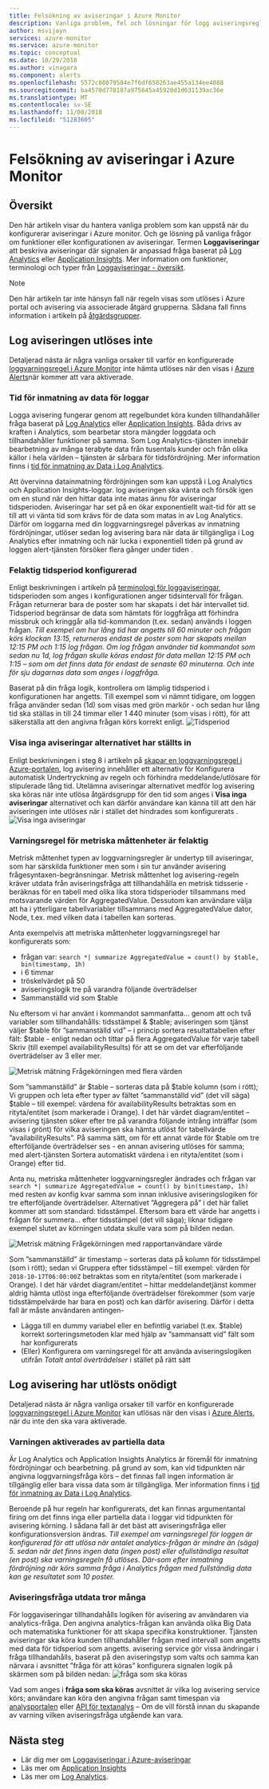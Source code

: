 ```yaml
---
title: Felsökning av aviseringar i Azure Monitor
description: Vanliga problem, fel och lösningar för logg aviseringsregler i Azure.
author: msvijayn
services: azure-monitor
ms.service: azure-monitor
ms.topic: conceptual
ms.date: 10/29/2018
ms.author: vinagara
ms.component: alerts
ms.openlocfilehash: 5572c80879584e7f6df650263ae455a134ee4088
ms.sourcegitcommit: ba4570d778187a975645a45920d1d631139ac36e
ms.translationtype: MT
ms.contentlocale: sv-SE
ms.lasthandoff: 11/08/2018
ms.locfileid: "51283605"
---
```

# <a name="troubleshooting-log-alerts-in-azure-monitor"></a>Felsökning av aviseringar i Azure Monitor  

## <a name="overview"></a>Översikt
Den här artikeln visar du hantera vanliga problem som kan uppstå när du konfigurerar aviseringar i Azure monitor. Och ge lösning på vanliga frågor om funktioner eller konfigurationen av aviseringar. Termen **Loggaviseringar** att beskriva aviseringar där signalen är anpassad fråga baserat på [Log Analytics](../log-analytics/log-analytics-tutorial-viewdata.md) eller [Application Insights](../application-insights/app-insights-analytics.md). Mer information om funktioner, terminologi och typer från [Loggaviseringar - översikt](monitor-alerts-unified-log.md).

> [!NOTE]
> Den här artikeln tar inte hänsyn fall när regeln visas som utlöses i Azure portal och avisering via associerade åtgärd grupperna. Sådana fall finns information i artikeln på [åtgärdsgrupper](monitoring-action-groups.md).


## <a name="log-alert-didnt-fire"></a>Log aviseringen utlöses inte

Detaljerad nästa är några vanliga orsaker till varför en konfigurerade [loggvarningsregel i Azure Monitor](alert-log.md) inte hämta utlöses när den visas i [Azure Alerts](monitoring-alerts-managing-alert-states.md)när kommer att vara aktiverade. 

### <a name="data-ingestion-time-for-logs"></a>Tid för inmatning av data för loggar
Logga avisering fungerar genom att regelbundet köra kunden tillhandahåller fråga baserat på [Log Analytics](../log-analytics/log-analytics-tutorial-viewdata.md) eller [Application Insights](../application-insights/app-insights-analytics.md). Båda drivs av kraften i Analytics, som bearbetar stora mängder loggdata och tillhandahåller funktioner på samma. Som Log Analytics-tjänsten innebär bearbetning av många terabyte data från tusentals kunder och från olika källor i hela världen – tjänsten är sårbara för tidsfördröjning. Mer information finns i [tid för inmatning av Data i Log Analytics](../log-analytics/log-analytics-data-ingestion-time.md).

Att övervinna datainmatning fördröjningen som kan uppstå i Log Analytics och Application Insights-loggar. log aviseringen ska vänta och försök igen om en stund när den hittar data inte matas ännu för aviseringar tidsperioden. Aviseringar har set på en ökar exponentiellt wait-tid för att se till att vi vänta tid som krävs för de data som matas in av Log Analytics. Därför om loggarna med din loggvarningsregel påverkas av inmatning fördröjningar, utlöser sedan log avisering bara när data är tillgängliga i Log Analytics efter inmatning och när lucka i exponentiell tiden på grund av loggen alert-tjänsten försöker flera gånger under tiden .

### <a name="incorrect-time-period-configured"></a>Felaktig tidsperiod konfigurerad
Enligt beskrivningen i artikeln på [terminologi för loggaviseringar](monitor-alerts-unified-log.md#log-search-alert-rule---definition-and-types), tidsperioden som anges i konfigurationen anger tidsintervall för frågan. Frågan returnerar bara de poster som har skapats i det här intervallet tid. Tidsperiod begränsar de data som hämtats för loggfråga att förhindra missbruk och kringgår alla tid-kommandon (t.ex. sedan) används i loggen frågan. 
*Till exempel om hur lång tid har angetts till 60 minuter och frågan körs klockan 13:15, returneras endast de poster som har skapats mellan 12:15 PM och 1:15 log frågan. Om log frågan använder tid kommandot som sedan nu 1d, log frågan skulle köras endast för data mellan 12:15 PM och 1:15 – som om det finns data för endast de senaste 60 minuterna. Och inte för sju dagarnas data som anges i loggfråga.*

Baserat på din fråga logik, kontrollera om lämplig tidsperiod i konfigurationen har angetts. Till exempel som vi nämnt tidigare, om loggen fråga använder sedan (1d) som visas med grön markör - och sedan hur lång tid ska ställas in till 24 timmar eller 1 440 minuter (som visas i rött), för att säkerställa att den angivna frågan körs korrekt enligt.
    ![Tidsperiod](./media/monitor-alerts-unified/LogAlertTimePeriod.png)

### <a name="suppress-alerts-option-is-set"></a>Visa inga aviseringar alternativet har ställts in
Enligt beskrivningen i steg 8 i artikeln på [skapar en loggvarningsregel i Azure-portalen](alert-log.md#managing-log-alerts-from-the-azure-portal), log avisering innehåller ett alternativ för Konfigurera automatisk Undertryckning av regeln och förhindra meddelande/utlösare för stipulerade lång tid. Utelämna aviseringar alternativet medför log avisering ska köras när inte utlösa åtgärdsgrupp för den tid som anges i **Visa inga aviseringar** alternativet och kan därför användare kan känna till att den här aviseringen inte utlöses när i stället det hindrades som konfigurerats .
    ![Visa inga aviseringar](./media/monitor-alerts-unified/LogAlertSuppress.png)

### <a name="metric-measurement-alert-rule-is-incorrect"></a>Varningsregel för metriska måttenheter är felaktig
Metrisk måttenhet typen av loggvarningsregler är undertyp till aviseringar, som har särskilda funktioner men som i sin tur använder avisering frågesyntaxen-begränsningar. Metrisk måttenhet log avisering-regeln kräver utdata från aviseringsfråga att tillhandahålla en metrisk tidsserie - beräknas för en tabell med olika lika stora tidsperioder tillsammans med motsvarande värden för AggregatedValue. Dessutom kan användare välja att ha i ytterligare tabellvariabler tillsammans med AggregatedValue dator, Node, t.ex. med vilken data i tabellen kan sorteras.

Anta exempelvis att metriska måttenheter loggvarningsregel har konfigurerats som:
- frågan var: `search *| summarize AggregatedValue = count() by $table, bin(timestamp, 1h)`  
- i 6 timmar
- tröskelvärdet på 50
- aviseringslogik tre på varandra följande överträdelser
- Sammanställd vid som $table

Nu eftersom vi har använt i kommandot sammanfatta... genom att och två variabler som tillhandahålls: tidsstämpel & $table; aviseringen som tjänst väljer $table för ”sammanställd vid” – i princip sortera resultattabellen efter fält: $table - enligt nedan och tittar på flera AggregatedValue för varje tabell Skriv (till exempel availabilityResults) för att se om det var efterföljande överträdelser av 3 eller mer.

   ![Metrisk mätning Frågekörningen med flera värden](./media/monitor-alerts-unified/LogMMQuery.png)

Som ”sammanställd” är $table – sorteras data på $table kolumn (som i rött); Vi gruppen och leta efter typer av fältet ”sammanställd vid” (det vill säga) $table – till exempel: värdena för availabilityResults betraktas som en rityta/entitet (som markerade i Orange). I det här värdet diagram/entitet – avisering tjänsten söker efter tre på varandra följande intrång inträffar (som visas i grönt) för vilka aviseringen ska hämta utlöst för tabellvärde ”availabilityResults”. På samma sätt, om för ett annat värde för $table om tre efterföljande överträdelser ses - en annan avisering utlöses för samma; med alert-tjänsten Sortera automatiskt värdena i en rityta/entitet (som i Orange) efter tid.

Anta nu, metriska måttenheter loggvarningsregler ändrades och frågan var `search *| summarize AggregatedValue = count() by bin(timestamp, 1h)` med resten av konfig kvar samma som innan inklusive aviseringslogiken för tre efterföljande överträdelser. Alternativet ”Aggregera på” i det här fallet kommer att som standard: tidsstämpel. Eftersom bara ett värde har angetts i frågan för summera... efter tidsstämpel (det vill säga); liknar tidigare exempel slutet av körningen utdata skulle vara som på bilden nedan. 

   ![Metrisk mätning Frågekörningen med rapportanvändare värde](./media/monitor-alerts-unified/LogMMtimestamp.png)

Som ”sammanställd” är timestamp – sorteras data på kolumn för tidsstämpel (som i rött); sedan vi Gruppera efter tidsstämpel – till exempel: värden för `2018-10-17T06:00:00Z` betraktas som en rityta/entitet (som markerade i Orange). I det här värdet diagram/entitet – hittar meddelandetjänst kommer aldrig hämta utlöst inga efterföljande överträdelser förekommer (som varje tidsstämpelvärde har bara en post) och kan därför avisering. Därför i detta fall är måste användaren antingen-
- Lägga till en dummy variabel eller en befintlig variabel (t.ex. $table) korrekt sorteringsmetoden klar med hjälp av ”sammansatt vid” fält som har konfigurerats
- (Eller) Konfigurera om varningsregel för att använda aviseringslogiken utifrån *Totalt antal överträdelser* i stället på rätt sätt
 
## <a name="log-alert-fired-unnecessarily"></a>Log avisering har utlösts onödigt
Detaljerad nästa är några vanliga orsaker till varför en konfigurerade [loggvarningsregel i Azure Monitor](alert-log.md) kan utlösas när den visas i [Azure Alerts](monitoring-alerts-managing-alert-states.md), när du inte den ska vara aktiverade.

### <a name="alert-triggered-by-partial-data"></a>Varningen aktiverades av partiella data
Är Log Analytics och Application Insights Analytics är föremål för inmatning fördröjningar och bearbetning. på grund av som, kan vid tidpunkten när angivna loggvarningsfråga körs – det finnas fall ingen information är tillgänglig eller bara vissa data som är tillgängliga. Mer information finns i [tid för inmatning av Data i Log Analytics](../log-analytics/log-analytics-data-ingestion-time.md).

Beroende på hur regeln har konfigurerats, det kan finnas argumentantal firing om det finns inga eller partiella data i loggar vid tidpunkten för avisering körning. I sådana fall är det bäst att aviseringsfråga eller konfigurationsversion ändras. *Till exempel om varningsregel för loggen är konfigurerad för att utlösa när antalet analytics-frågan är mindre än (säga) 5. sedan när det finns ingen data (ingen post) eller ofullständiga resultat (en post) ska varningsregeln få utlöses. Där-som efter inmatning fördröjning när körs samma fråga i Analytics frågan med fullständig data kan ge resultatet som 10 poster.*

### <a name="alert-query-output-misunderstood"></a>Aviseringsfråga utdata tror många
För loggaviseringar tillhandahålls logiken för avisering av användaren via analytics-fråga. Den angivna analytics-frågan kan använda olika Big Data och matematiska funktioner för att skapa specifika konstruktioner. Tjänsten aviseringar ska köra kunden tillhandahåller frågan med intervall som angetts med data för tidsperiod som angetts. avisering service gör vissa ändringar i fråga tillhandahålls, baserat på den aviseringstyp som valts och samma kan närvara i avsnittet ”fråga för att köras” konfigurera signalen logik på skärmen som på bilden nedan: ![fråga som ska köras](./media/monitor-alerts-unified/LogAlertPreview.png)
 
Vad som anges i **fråga som ska köras** avsnittet är vilka log avisering service körs; användare kan köra den angivna frågan samt timespan via [analysportalen](../log-analytics/log-analytics-log-search-portals.md) eller [API för textanalys](https://docs.microsoft.com/rest/api/loganalytics/) – Om de vill förstå innan du skapande av varning vilken aviseringsfråga utgående kan vara.
 
## <a name="next-steps"></a>Nästa steg

* Lär dig mer om [Loggaviseringar i Azure-aviseringar](monitor-alerts-unified-log.md)
* Läs mer om [Application Insights](../application-insights/app-insights-analytics.md)
* Läs mer om [Log Analytics](../log-analytics/log-analytics-queries.md). 